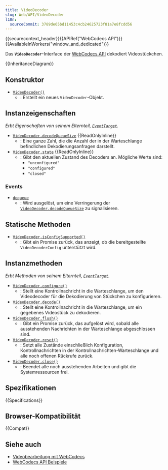 ```yaml
---
title: VideoDecoder
slug: Web/API/VideoDecoder
l10n:
  sourceCommit: 3789de65bd11453c4cb24625723f81a7e8fcdd56
---
```


{{securecontext_header}}{{APIRef("WebCodecs API")}}{{AvailableInWorkers("window_and_dedicated")}}

Das **`VideoDecoder`**-Interface der [WebCodecs API](/de/docs/Web/API/WebCodecs_API) dekodiert Videostückchen.

{{InheritanceDiagram}}

## Konstruktor

- [`VideoDecoder()`](/de/docs/Web/API/VideoDecoder/VideoDecoder)
  - : Erstellt ein neues `VideoDecoder`-Objekt.

## Instanzeigenschaften

_Erbt Eigenschaften von seinem Elternteil, [`EventTarget`](/de/docs/Web/API/EventTarget)._

- [`VideoDecoder.decodeQueueSize`](/de/docs/Web/API/VideoDecoder/decodeQueueSize) {{ReadOnlyInline}}
  - : Eine ganze Zahl, die die Anzahl der in der Warteschlange befindlichen Dekodierungsanfragen darstellt.
- [`VideoDecoder.state`](/de/docs/Web/API/VideoDecoder/state) {{ReadOnlyInline}}
  - : Gibt den aktuellen Zustand des Decoders an. Mögliche Werte sind:
    - `"unconfigured"`
    - `"configured"`
    - `"closed"`

### Events

- [`dequeue`](/de/docs/Web/API/VideoDecoder/dequeue_event)
  - : Wird ausgelöst, um eine Verringerung der [`VideoDecoder.decodeQueueSize`](/de/docs/Web/API/VideoDecoder/decodeQueueSize) zu signalisieren.

## Statische Methoden

- [`VideoDecoder.isConfigSupported()`](/de/docs/Web/API/VideoDecoder/isConfigSupported_static)
  - : Gibt ein Promise zurück, das anzeigt, ob die bereitgestellte `VideoDecoderConfig` unterstützt wird.

## Instanzmethoden

_Erbt Methoden von seinem Elternteil, [`EventTarget`](/de/docs/Web/API/EventTarget)._

- [`VideoDecoder.configure()`](/de/docs/Web/API/VideoDecoder/configure)
  - : Stellt eine Kontrollnachricht in die Warteschlange, um den Videodecoder für die Dekodierung von Stückchen zu konfigurieren.
- [`VideoDecoder.decode()`](/de/docs/Web/API/VideoDecoder/decode)
  - : Stellt eine Kontrollnachricht in die Warteschlange, um ein gegebenes Videostück zu dekodieren.
- [`VideoDecoder.flush()`](/de/docs/Web/API/VideoDecoder/flush)
  - : Gibt ein Promise zurück, das aufgelöst wird, sobald alle ausstehenden Nachrichten in der Warteschlange abgeschlossen sind.
- [`VideoDecoder.reset()`](/de/docs/Web/API/VideoDecoder/reset)
  - : Setzt alle Zustände einschließlich Konfiguration, Kontrollnachrichten in der Kontrollnachrichten-Warteschlange und alle noch offenen Rückrufe zurück.
- [`VideoDecoder.close()`](/de/docs/Web/API/VideoDecoder/close)
  - : Beendet alle noch ausstehenden Arbeiten und gibt die Systemressourcen frei.

## Spezifikationen

{{Specifications}}

## Browser-Kompatibilität

{{Compat}}

## Siehe auch

- [Videobearbeitung mit WebCodecs](https://developer.chrome.com/docs/web-platform/best-practices/webcodecs)
- [WebCodecs API Beispiele](https://w3c.github.io/webcodecs/samples/)
